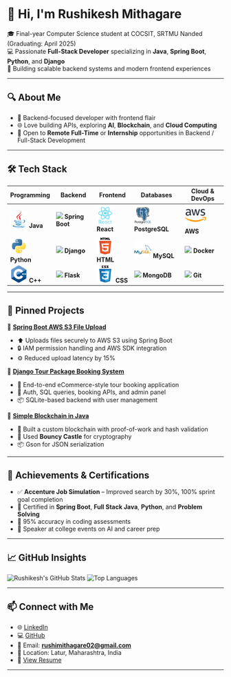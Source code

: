 # 👋 Hi, I'm Rushikesh Mithagare

🎓 Final-year Computer Science student at COCSIT, SRTMU Nanded (Graduating: April 2025)  
💻 Passionate **Full-Stack Developer** specializing in **Java**, **Spring Boot**, **Python**, and **Django**  
🚀 Building scalable backend systems and modern frontend experiences

---

## 🔍 About Me

- 🔧 Backend-focused developer with frontend flair
- 🌐 Love building APIs, exploring **AI**, **Blockchain**, and **Cloud Computing**
- 💼 Open to **Remote Full-Time** or **Internship** opportunities in Backend / Full-Stack Development

---

## 🛠 Tech Stack

| Programming | Backend | Frontend | Databases | Cloud & DevOps |
|------------|---------|----------|-----------|---------------|
| <img src="https://raw.githubusercontent.com/devicons/devicon/master/icons/java/java-original.svg" width="40"> **Java** | <img src="https://www.vectorlogo.zone/logos/springio/springio-icon.svg" width="40"> **Spring Boot** | <img src="https://raw.githubusercontent.com/devicons/devicon/master/icons/react/react-original-wordmark.svg" width="40"> **React** | <img src="https://raw.githubusercontent.com/devicons/devicon/master/icons/postgresql/postgresql-original-wordmark.svg" width="40"> **PostgreSQL** | <img src="https://raw.githubusercontent.com/devicons/devicon/master/icons/amazonwebservices/amazonwebservices-original-wordmark.svg" width="50"> **AWS** |
| <img src="https://raw.githubusercontent.com/devicons/devicon/master/icons/python/python-original.svg" width="40"> **Python** | <img src="https://cdn.worldvectorlogo.com/logos/django.svg" width="40"> **Django** | <img src="https://raw.githubusercontent.com/devicons/devicon/master/icons/html5/html5-original-wordmark.svg" width="40"> **HTML** | <img src="https://raw.githubusercontent.com/devicons/devicon/master/icons/mysql/mysql-original-wordmark.svg" width="40"> **MySQL** | <img src="https://www.vectorlogo.zone/logos/docker/docker-icon.svg" width="40"> **Docker** |
| <img src="https://raw.githubusercontent.com/devicons/devicon/master/icons/cplusplus/cplusplus-original.svg" width="40"> **C++** | <img src="https://www.vectorlogo.zone/logos/palletsprojects_flask/palletsprojects_flask-ar21.svg" width="40"> **Flask** | <img src="https://raw.githubusercontent.com/devicons/devicon/master/icons/css3/css3-original-wordmark.svg" width="40"> **CSS** | <img src="https://www.vectorlogo.zone/logos/mongodb/mongodb-ar21.svg" width="40"> **MongoDB** | <img src="https://www.vectorlogo.zone/logos/git-scm/git-scm-icon.svg" width="40"> **Git** |

---

## 📌 Pinned Projects

🔹 **[Spring Boot AWS S3 File Upload](https://github.com/vaibhavxom/Spring-Aws)**  
- ⬆️ Uploads files securely to AWS S3 using Spring Boot  
- 🔒 IAM permission handling and AWS SDK integration  
- ⚙️ Reduced upload latency by 15%

🔹 **[Django Tour Package Booking System](https://github.com/vaibhavxom/Django-E-comm)**  
- 🧳 End-to-end eCommerce-style tour booking application  
- 🔐 Auth, SQL queries, booking APIs, and admin panel  
- 📦 SQLite-based backend with user management

🔹 **[Simple Blockchain in Java](https://github.com/vaibhavxom/Simple-BlockChain)**  
- 🔗 Built a custom blockchain with proof-of-work and hash validation  
- 🔐 Used **Bouncy Castle** for cryptography  
- 📦 Gson for JSON serialization

---

## 🏅 Achievements & Certifications

- ✅ **Accenture Job Simulation** – Improved search by 30%, 100% sprint goal completion  
- 📜 Certified in **Spring Boot**, **Full Stack Java**, **Python**, and **Problem Solving**  
- 🧠 95% accuracy in coding assessments  
- 💬 Speaker at college events on AI and career prep

---

## 📈 GitHub Insights

![Rushikesh's GitHub Stats](https://github-readme-stats.vercel.app/api?username=vaibhavxom&theme=dark&show_icons=true&locale=en)
![Top Languages](https://github-readme-stats.vercel.app/api/top-langs?username=vaibhavxom&theme=dark&show_icons=true&locale=en&layout=compact)

---

## 📫 Connect with Me

- 🌐 [LinkedIn](https://www.linkedin.com/in/rushikesh-mithagare-639861178)  
- 💻 [GitHub](https://github.com/vaibhavxom)  
- 📧 Email: **rushimithagare02@gmail.com**  
- 📍 Location: Latur, Maharashtra, India  
- 📄 [View Resume](https://github.com/vaibhavxom/vaibhavxom/blob/main/resume.md) <!-- Replace with actual resume link -->

---

